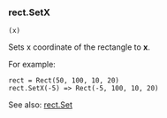 ### rect.SetX

``` suneido
(x)
```

Sets x coordinate of the rectangle to **x**.

For example:

``` suneido
rect = Rect(50, 100, 10, 20)
rect.SetX(-5) => Rect(-5, 100, 10, 20)
```

See also: [rect.Set](<rect.Set.md>)